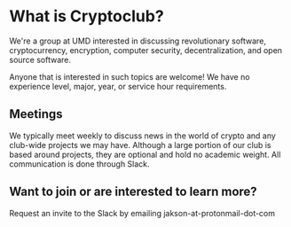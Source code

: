 # What is Cryptoclub?
We're a group at UMD interested in discussing revolutionary software, cryptocurrency, encryption, computer security, decentralization, and open source software.

Anyone that is interested in such topics are welcome! We have no experience level, major, year, or service hour requirements.

## Meetings
We typically meet weekly to discuss news in the world of crypto and any club-wide projects we may have. Although a large portion of our club is based around projects, they are optional and hold no academic weight. All communication is done through Slack.

## Want to join or are interested to learn more?
Request an invite to the Slack by emailing jakson-at-protonmail-dot-com
